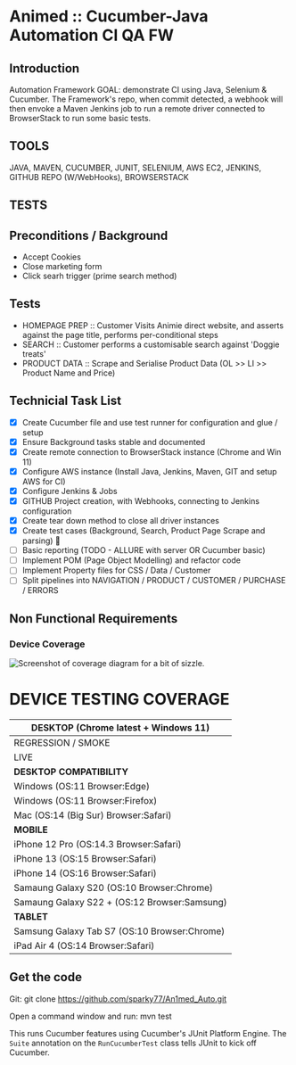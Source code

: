 # Animed :: Cucumber-Java Automation CI QA FW

## Introduction
Automation Framework GOAL: demonstrate CI using Java, Selenium & Cucumber.  The Framework's repo, when commit detected, a webhook will then envoke a Maven Jenkins job to run a remote driver connected to BrowserStack to run some basic tests.


## TOOLS
JAVA, MAVEN, CUCUMBER, JUNIT, SELENIUM, AWS EC2, JENKINS, GITHUB REPO (W/WebHooks), BROWSERSTACK

## TESTS

## Preconditions / Background

- Accept Cookies
- Close marketing form
- Click searh trigger (prime search method)

## Tests 

- HOMEPAGE PREP :: Customer Visits Animie direct website, and asserts against the page title, performs per-conditional steps
- SEARCH :: Customer performs a customisable search against 'Doggie treats'
- PRODUCT DATA :: Scrape and Serialise Product Data (OL >> LI >> Product Name and Price) 

## Technicial Task List

- [x] Create Cucumber file and use test runner for configuration and glue / setup
- [x] Ensure Background tasks stable and documented
- [x] Create remote connection to BrowserStack instance (Chrome and Win 11)
- [x] Configure AWS instance (Install Java, Jenkins, Maven, GIT and setup AWS for CI)
- [x] Configure Jenkins & Jobs
- [x] GITHUB Project creation, with Webhooks, connecting to Jenkins configuration
- [x] Create tear down method to close all driver instances
- [x] Create test cases (Background, Search, Product Page Scrape and parsing) :tada:
- [ ] Basic reporting (TODO - ALLURE with server OR Cucumber basic)
- [ ] Implement POM (Page Object Modelling) and refactor code
- [ ] Implement Property files for CSS / Data / Customer 
- [ ] Split pipelines into NAVIGATION / PRODUCT / CUSTOMER / PURCHASE / ERRORS 

## Non Functional Requirements

### Device Coverage

![Screenshot of coverage diagram for a bit of sizzle.](https://cdn-icons-png.flaticon.com/512/17/17470.png)

# DEVICE TESTING COVERAGE
|**DESKTOP (Chrome latest + Windows 11)**|
|--|
|REGRESSION / SMOKE| |[Date %]()|
|LIVE||[]()|
|**DESKTOP COMPATIBILITY**||
|Windows (OS:11 Browser:Edge)| |[Date %]()|
|Windows (OS:11 Browser:Firefox)| |[Date %]()|
|Mac (OS:14 (Big Sur) Browser:Safari)| |[Date %]()|
|**MOBILE**||
|iPhone 12 Pro (OS:14.3 Browser:Safari)| |[Date %]()|
|iPhone 13 (OS:15 Browser:Safari)| |[Date %]()|
|iPhone 14 (OS:16 Browser:Safari)| |[Date %]()|
|Samaung Galaxy S20 (OS:10 Browser:Chrome)| |[Date %]()|
|Samaung Galaxy S22 + (OS:12 Browser:Samsung)| |[Date %]()|
|**TABLET**||
|Samsung Galaxy Tab S7 (OS:10 Browser:Chrome)| |[Date %]()|
|iPad Air 4 (OS:14 Browser:Safari)||[Date %]()|

## Get the code

Git:
    git clone https://github.com/sparky77/An1med_Auto.git

Open a command window and run:
mvn test

This runs Cucumber features using Cucumber's JUnit Platform Engine. The `Suite`
annotation on the `RunCucumberTest` class tells JUnit to kick off Cucumber.
